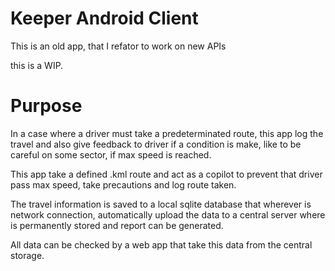 # Keeper Android Client


This is an old app, that I refator to work on new APIs

this is a WIP.

# Purpose

In a case where a driver must take a predeterminated route, this app log the travel and also give feedback to driver if a condition is make, like to be careful on some sector, if max speed is reached.

This app take a defined .kml route and act as a copilot to prevent that driver pass max speed, take precautions and log route taken.

The travel information is saved to a local sqlite database that wherever is network connection, automatically upload the data to a central server where is permanently stored and report can be generated.

All data can be checked by a web app that take this data from the central storage.


